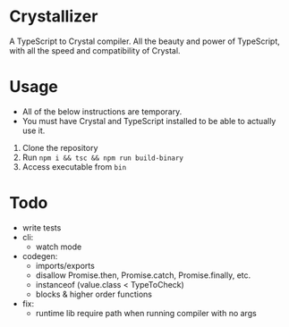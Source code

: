 # Crystallizer
A TypeScript to Crystal compiler. All the beauty and power of TypeScript, with all the speed and compatibility of Crystal.

# Usage
* All of the below instructions are temporary.
* You must have Crystal and TypeScript installed to be able to actually use it.

1. Clone the repository
2. Run `npm i && tsc && npm run build-binary`
3. Access executable from `bin`

# Todo

- write tests
- cli:
  - watch mode
- codegen:
  - imports/exports
  - disallow Promise.then, Promise.catch, Promise.finally, etc.
  - instanceof (value.class < TypeToCheck)
  - blocks & higher order functions
- fix:
  - runtime lib require path when running compiler with no args